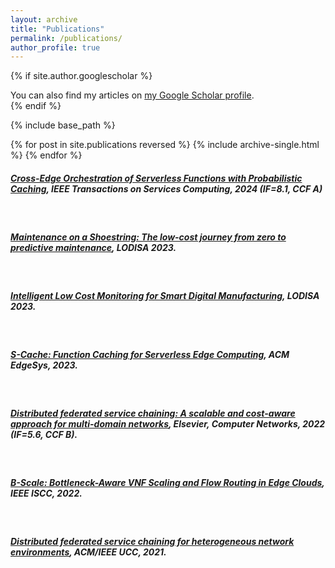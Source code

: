 ```yaml
---
layout: archive
title: "Publications"
permalink: /publications/
author_profile: true
---
```


{% if site.author.googlescholar %}
  <div class="wordwrap">You can also find my articles on <a href="{{site.author.googlescholar}}">my Google Scholar profile</a>.</div>
{% endif %}

{% include base_path %}

{% for post in site.publications reversed %}
  {% include archive-single.html %}
{% endfor %}


##### [Cross-Edge Orchestration of Serverless Functions with Probabilistic Caching](https://ieeexplore.ieee.org/document/10528903), IEEE Transactions on Services Computing, 2024 (IF=8.1, CCF A)
<br />

##### [Maintenance on a Shoestring: The low-cost journey from zero to predictive maintenance](https://digital-library.theiet.org/content/conferences/10.1049/icp.2023.1733), LODISA 2023.
<br />

##### [Intelligent Low Cost Monitoring for Smart Digital Manufacturing](https://digital-library.theiet.org/content/conferences/10.1049/icp.2023.1737), LODISA 2023.
<br />

##### [S-Cache: Function Caching for Serverless Edge Computing](https://dl.acm.org/doi/10.1145/3578354.3592865), ACM EdgeSys, 2023.
<br />

##### [Distributed federated service chaining: A scalable and cost-aware approach for multi-domain networks](https://doi.org/10.1016/j.comnet.2022.109044), Elsevier, Computer Networks, 2022 (IF=5.6, CCF B).
<br/>

##### [B-Scale: Bottleneck-Aware VNF Scaling and Flow Routing in Edge Clouds](https://ieeexplore.ieee.org/abstract/document/9912772), IEEE ISCC, 2022.
<br />

##### [Distributed federated service chaining for heterogeneous network environments](https://dl.acm.org/doi/10.1145/3468737.3494091), ACM/IEEE UCC, 2021.